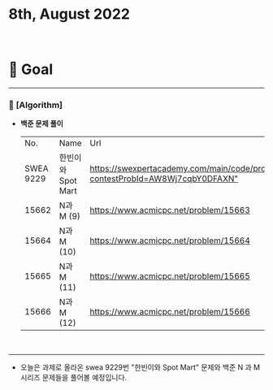 # 8th, August 2022 
<br>

# 🍎 Goal
---

### 📗 **[Algorithm]**
- **백준 문제 풀이**
    <table>
    <tr>
      <td>No.</td>
      <td>Name</td>
      <td>Url</td>
    </tr>
    <tr>
      <td>SWEA 9229</td>
      <td>한빈이와 Spot Mart</td>
      <td><a href>https://swexpertacademy.com/main/code/problem/problemDetail.do?contestProbId=AW8Wj7cqbY0DFAXN"</td>
    </tr>
    <tr>
      <td>15662</td>
      <td>N과 M (9)</td>
      <td><a href>https://www.acmicpc.net/problem/15663</td>
    </tr>
    <tr>
      <td>15664</td>
      <td>N과 M (10)</td>
      <td><a href>https://www.acmicpc.net/problem/15664</td>
    </tr>
    <tr>
      <td>15665</td>
      <td>N과 M (11)</td>
      <td><a href>https://www.acmicpc.net/problem/15665</td>
    </tr>
    <tr>
      <td>15666</td>
      <td>N과 M (12)</td>
      <td><a href>https://www.acmicpc.net/problem/15666</td>
    </tr>
  </table>
<br>

---

- 오늘은 과제로 올라온 swea 9229번 "한빈이와 Spot Mart" 문제와 백준 N 과 M 시리즈 문제들을 풀어볼 예정입니다.

